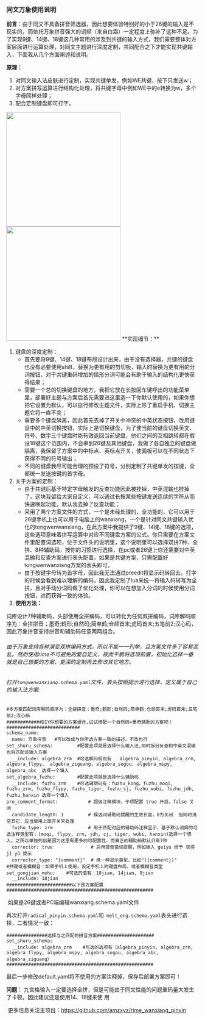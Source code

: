 ### 同文万象使用说明

**前言**：由于同文不具备拼音筛选器，因此想要体验特别好的小于26键的输入是不现实的，而依托万象拼音强大的词频（来自白霜）一定程度上弥补了这种不足。为了实现9键、14键、18键这几种常用的涉及到共键的输入方式，我们需要整体对方案层面进行运算处理，对同文主题进行深度定制，共同配合之下才能实现共键输入，下面我从几个方面阐述和说明。

**原理：** 

1. 对同文输入法皮肤进行定制，实现共键单发，例如WE共键，按下只发送w；
2. 对方案拼写运算进行结构化处理，将共键字母中例如WE中的e转换为w，多个字母同样处理；
3. 配合定制键盘即可打字。
<img src="https://storage.deepin.org/thread/202409250204031318_26.jpg" width="300">
<img src="https://storage.deepin.org/thread/202409250204112540_18.jpg" width="300">   
**实现细节：** 

1. 键盘的深度定制：
   - 首先要将9键、14键、18键布局设计出来，由于没有选择器，共键的键盘也没有必要使用shift，替换为更有用的剪切板，输入时替换为更有用的分词按钮，对于共键重码增加的情形分词可能会有助于输入的结构化更快获得结果；
   - 需要一个总的切换键盘的地方，我把它放在长按回车键呼出的功能菜单里，部署好主题与方案后首先需要进这里选一下你默认使用的，如果你想把它设置为默认，可以自行修改主题文件，实际上除了重启手机、切换主题它将一直不变；
   - 需要多个键盘隔离，因此首先去掉了开关中冲突的中英状态按钮，改用键盘中的中英切换按钮，实际上是切换键盘，为了使当前的键盘切换英文、符号、数字三个键盘时能有效返回当前键盘，他们之间的互相跳转都在假设18键这个范围内，不会串到26键及其他键盘，我做了各自独立的键盘做隔离，我保留了方案中的中标点、英标点开关，使面板可以在不同状态下获得不同的符号输出；
   - 不同的键盘我尽可能合理的预设了符号，分别定制了共键单发的按键，全部统一发送按键的首字母。
2. 关于方案的定制：
   - 由于共键后基于特定字母触发的反查功能因此被挂掉，中英混输也挂掉了，这块我留给大家自定义，可以通过长按某些按键发送连续的字符从而快速唤起功能，默认我去掉了反查功能；
   - 采用了两个方案文件的方式，一个是未经处理的，全功能的，它可以用于26键手机上也可以用于电脑上的wanxiang，一个是针对同文共键输入优化的tongwenwanxiang，在此方案中我提供了9键、14键、18键的选项，这些选项意味着拼写运算中对应不同键盘方案的公式。你只需要在方案文件里配置词选项，位于文件头的说明里，这个说明里可以选择双拼7种、全拼、8种辅助码，按你的习惯进行选择，在pc或者26键上你还需要对中英混输和反查方案进行表头配置，如果是共键方案，只需配置好tongwenwanxiang方案的表头即可。
   - 由于按键字母转为首字母，因此我无法通过preedit将显示码转回去，打字的时候会看到难以理解的编码，因此我定制了lua来统一将输入码转写为全拼，且对手动分词码做了优化处理，你可以在想加入分词的时候使用分词按钮，进而获得一致的体验。
3. **使用方法：** 

​     词库设计7种辅助码，头部使用全拼编码，可以转化为任何双拼编码，词库解码顺序为：全拼拼音；墨奇;鹤形;自然码;简单鹤;仓颉首末;虎码首末;五笔前2;汉心码，因此万象拼音支持拼音和辅助码任意两两组合。

###### 由于万象支持各种演变双拼编码方式，所以不能一一列举，且方案文件多了容易混乱。然而使用rime不可避免的要自定义，故而干脆将选项前置，初始化选择一番就是自己想要的方案，更深的定制再去修改其它地方。

###### 打开`tongwenwanxiang.schema.yaml`文件，表头按照提示进行选择，定义属于自己的输入法方案:

```
#本方案匹配词库解码顺序为：全拼拼音；墨奇;鹤形;自然码;简单鹤;仓颉首末;虎码首末;五笔前2;汉心码
#############DIY你想要的方案组合,试试搭配一个自然码+墨奇辅助的方案吧！###########################
schema_name: 
  name: 万象拼音   #可以改成与你所选方案一致的描述，不改也行
set_shuru_schema:         #配置此项就是选择什么输入法,同时拆分反查和中英文混输也将匹配该输入方案
  __include: algebra_zrm  #可选解码规则有   algebra_pinyin, algebra_zrm, algebra_flypy,  algebra_ziguang, algebra_sogou, algebra_mspy, algebra_abc  选择一个填入
set_algebra_fuzhu:        #配置此项就是选择什么辅助码
  __include: fuzhu_zrm    #可选辅助码有：fuzhu_kong，fuzhu_moqi, fuzhu_zrm, fuzhu_flypy, fuzhu_tiger, fuzhu_cj, fuzhu_wubi, fuzhu_jdh, fuzhu_hanxin 选择一个填入
pro_comment_format:           # 超级注释模块，子项配置 true 开启，false 关闭
  candidate_length: 1         # 候选词辅助码提醒的生效长度，0为关闭  但同时清空其它，应当使用上面开关来处理    
  fuzhu_type: zrm             # 用于匹配对应的辅助码注释显示，基于默认词典的可选注释类型有：(moqi, flypy, zrm, jdh, cj, tiger, wubi, hanxin)选择一个填入，之所以单独列出是因为这里有更多的可配置性，而真正的辅助码默认只有7种
  corrector: true              # 启用错音错词提醒，例如输入 geiyu 给予 获得 jǐ yǔ 提示
  corrector_type: "{comment}"  # 换一种显示类型，比如"({comment})" 
#共键或者模糊音：如果手机上使用，设定手机上的键盘布局，或者模糊音类型
set_gongjian_mohu:    #可选的值有：18jian, 14jian, 9jian
  __include: 18jian
########################以下是方案配置######################################################
```



​    如果是26键或者PC端编辑wanxiang.schema.yaml文件

​    再次打开`radical_pinyin.schema.yaml`和` melt_eng.schema.yaml`表头进行选择，二者情况一致：

```
###############选择与之匹配的拼音方案#####################
set_shuru_schema:
  __include: algebra_zrm    #可选的选项有（algebra_pinyin, algebra_zrm, algebra_flypy, algebra_mspy, algebra_sogou, algebra_abc, algebra_ziguang）
######################################################
```

​    最后一步修改default.yaml将不使用的方案注释掉，保存后部署方案即可！

  

  **问题：** 九宫格输入一定要选择全拼，但是可能由于同文性能的问题重码量大发生了卡顿，因此建议还是使用14、18键来使 用

​     更多信息关注主项目：https://github.com/amzxyz/rime_wanxiang_pinyin
